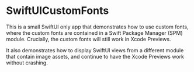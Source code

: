 # SwiftUICustomFonts
This is a small SwiftUI only app that demonstrates how to use custom fonts, where the custom fonts are contained in a Swift Package Manager (SPM) module. Crucially, the custom fonts will still work in Xcode Previews. 

It also demonstrates how to display SwiftUI views from a different module that contain image assets, and continue to have the Xcode Previews work without crashing.
